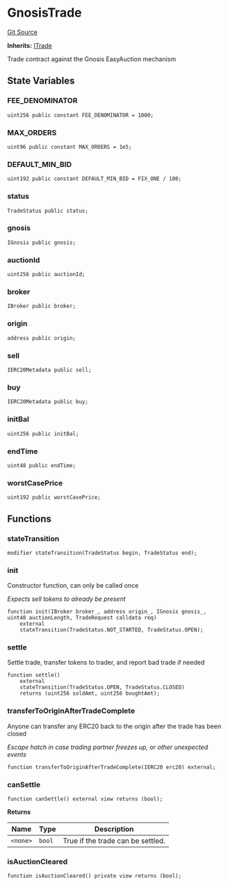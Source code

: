 # GnosisTrade
[Git Source](https://github.com/larrythecucumber321/protocol/blob/0e60393685a4ae7994ac986273cdfa4cf9c069ed/contracts/plugins/trading/GnosisTrade.sol)

**Inherits:**
[ITrade](/tools/docgen/src/contracts/interfaces/ITrade.sol/interface.ITrade.md)

Trade contract against the Gnosis EasyAuction mechanism


## State Variables
### FEE_DENOMINATOR

```solidity
uint256 public constant FEE_DENOMINATOR = 1000;
```


### MAX_ORDERS

```solidity
uint96 public constant MAX_ORDERS = 1e5;
```


### DEFAULT_MIN_BID

```solidity
uint192 public constant DEFAULT_MIN_BID = FIX_ONE / 100;
```


### status

```solidity
TradeStatus public status;
```


### gnosis

```solidity
IGnosis public gnosis;
```


### auctionId

```solidity
uint256 public auctionId;
```


### broker

```solidity
IBroker public broker;
```


### origin

```solidity
address public origin;
```


### sell

```solidity
IERC20Metadata public sell;
```


### buy

```solidity
IERC20Metadata public buy;
```


### initBal

```solidity
uint256 public initBal;
```


### endTime

```solidity
uint48 public endTime;
```


### worstCasePrice

```solidity
uint192 public worstCasePrice;
```


## Functions
### stateTransition


```solidity
modifier stateTransition(TradeStatus begin, TradeStatus end);
```

### init

Constructor function, can only be called once

*Expects sell tokens to already be present*


```solidity
function init(IBroker broker_, address origin_, IGnosis gnosis_, uint48 auctionLength, TradeRequest calldata req)
    external
    stateTransition(TradeStatus.NOT_STARTED, TradeStatus.OPEN);
```

### settle

Settle trade, transfer tokens to trader, and report bad trade if needed


```solidity
function settle()
    external
    stateTransition(TradeStatus.OPEN, TradeStatus.CLOSED)
    returns (uint256 soldAmt, uint256 boughtAmt);
```

### transferToOriginAfterTradeComplete

Anyone can transfer any ERC20 back to the origin after the trade has been closed

*Escape hatch in case trading partner freezes up, or other unexpected events*


```solidity
function transferToOriginAfterTradeComplete(IERC20 erc20) external;
```

### canSettle


```solidity
function canSettle() external view returns (bool);
```
**Returns**

|Name|Type|Description|
|----|----|-----------|
|`<none>`|`bool`|True if the trade can be settled.|


### isAuctionCleared


```solidity
function isAuctionCleared() private view returns (bool);
```

